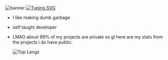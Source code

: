 <img src="banner.gif" alt="banner">
<a href="https://git.io/typing-svg"><img src="https://readme-typing-svg.demolab.com?font=Pacifico&size=25&pause=1000&color=7B7B7B&width=435&lines=professional+dumbass;masochist+(enjoys+reverse+engineering);why+are+u+still+stalking+my+profile?" alt="Typing SVG" /></a>

- I like making dumb garbage
- self taught developer  
- LMAO about 99% of my projects are private so gl here are my stats from the projects i do have public:
  
  <img src="https://github-readme-stats.vercel.app/api/top-langs/?username=draculalover3421&theme=midnight-purple" alt="Top Langs">
